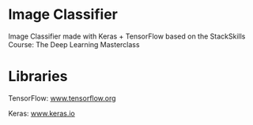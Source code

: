 # Image Classifier
Image Classifier made with Keras + TensorFlow based on the StackSkills Course: The Deep Learning Masterclass

# Libraries
TensorFlow: www.tensorflow.org

Keras: www.keras.io
